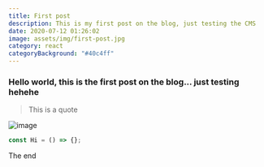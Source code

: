 ```yaml
---
title: First post
description: This is my first post on the blog, just testing the CMS
date: 2020-07-12 01:26:02
image: assets/img/first-post.jpg
category: react
categoryBackground: "#40c4ff"
---
```

### Hello world, this is the first post on the blog... just testing hehehe

> This is a quote

![image](assets/img/ocean.jpg "Image")



```jsx
const Hi = () => {};
```

The end